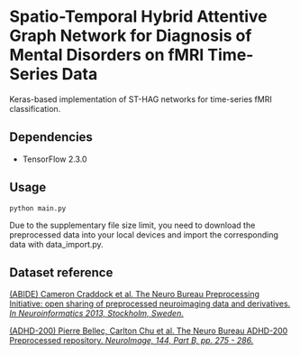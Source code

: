 Spatio-Temporal Hybrid Attentive Graph Network for Diagnosis of Mental Disorders on fMRI Time-Series Data
====

Keras-based implementation of ST-HAG networks for time-series fMRI classification.

Dependencies
-----
  * TensorFlow 2.3.0

Usage
-----

```python main.py```

Due to the supplementary file size limit, you need to download the preprocessed data into your local devices and import the corresponding data with data_import.py.

Dataset reference
----------

[(ABIDE) Cameron Craddock et al. The Neuro Bureau Preprocessing Initiative: open sharing of preprocessed neuroimaging data and derivatives. *In Neuroinformatics 2013, Stockholm, Sweden.*](http://preprocessed-connectomes-project.org/abide/download.html)

[(ADHD-200) Pierre Bellec, Carlton Chu et al. The Neuro Bureau ADHD-200 Preprocessed repository. *NeuroImage, 144, Part B, pp. 275 - 286.*](http://preprocessed-connectomes-project.org/adhd200/download.html)

